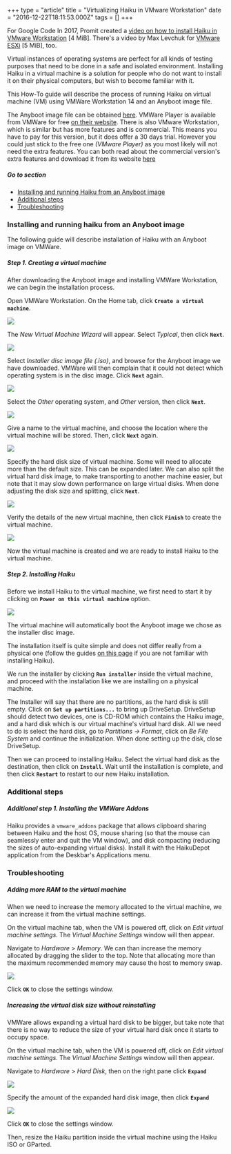 +++
type = "article"
title = "Virtualizing Haiku in VMware Workstation"
date = "2016-12-22T18:11:53.000Z"
tags = []
+++

For Google Code In 2017, Promit created a [video on how to install Haiku in VMware Workstation](http://haiku-files.org/files/media/GCI-2017_VMware-Workstation_Promit.mkv) [4 MiB]. There's a video by Max Levchuk for [VMware ESXi](http://haiku-files.org/files/media/GCI-2017_VmWare-esxi_Max-Levchuk.mkv) [5 MiB], too.

Virtual instances of operating systems are perfect for all kinds of testing purposes that need to be done in a safe and isolated environment. Installing Haiku in a virtual machine is a solution for people who do not want to install it on their physical computers, but wish to become familiar with it.

This How-To guide will describe the process of running Haiku on virtual machine (VM) using VMWare Workstation 14 and an Anyboot image file.

The Anyboot image file can be obtained [here](/get-haiku). VMWare Player is available from VMWare for free [on their website](https://www.vmware.com/products/player/). There is also VMware Workstation, which is similar but has more features and is commercial. This means you have to pay for this version, but it does offer a 30 days trial. However you could just stick to the free one _(VMware Player)_ as you most likely will not need the extra features. You can both read about the commercial version's extra features and download it from its website [here](https://www.vmware.com/products/workstation/overview.html)

##### Go to section

* [Installing and running Haiku from an Anyboot image](#part_install)
* [Additional steps](#part_additional)
* [Troubleshooting](#part_trouble)

### Installing and running haiku from an Anyboot image <a name="part_install"></a>

The following guide will describe installation of Haiku with an Anyboot image on VMWare.

##### Step 1. Creating a virtual machine

After downloading the Anyboot image and installing VMWare Workstation, we can begin the installation process.

Open VMWare Workstation. On the Home tab, click **`Create a virtual machine`**.

![](/files/guides/virtualizing/vmware-workstation/vmware_workstation.png)

The *New Virtual Machine Wizard* will appear. Select *Typical*, then click **`Next`**.

![](/files/guides/virtualizing/vmware-workstation/new_machine.png)

Select *Installer disc image file _(.iso)_*, and browse for the Anyboot image we have downloaded. VMWare will then complain that it could not detect which operating system is in the disc image. Click **`Next`** again.

![](/files/guides/virtualizing/vmware-workstation/installer_disc.png)

Select the *Other* operating system, and *Other* version, then click **`Next`**.

![](/files/guides/virtualizing/vmware-workstation/select_os.png)

Give a name to the virtual machine, and choose the location where the virtual machine will be stored. Then, click **`Next`** again.

![](/files/guides/virtualizing/vmware-workstation/name_loc.png)

Specify the hard disk size of virtual machine. Some will need to allocate more than the default size. This can be expanded later. We can also split the virtual hard disk image, to make transporting to another machine easier, but note that it may slow down performance on large virtual disks. When done adjusting the disk size and splitting, click **`Next`**.

![](/files/guides/virtualizing/vmware-workstation/disk_size.png)

Verify the details of the new virtual machine, then click **`Finish`** to create the virtual machine.

![](/files/guides/virtualizing/vmware-workstation/ready_create.png)

Now the virtual machine is created and we are ready to install Haiku to the virtual machine.

##### Step 2. Installing Haiku

Before we install Haiku to the virtual machine, we first need to start it by clicking on **`Power on this virtual machine`** option.

![](/files/guides/virtualizing/vmware-workstation/start_vm.png)

The virtual machine will automatically boot the Anyboot image we chose as the installer disc image.

The installation itself is quite simple and does not differ really from a physical one (follow the guides [on this page](/get-haiku/installation-guide) if you are not familiar with installing 
Haiku).

We run the installer by clicking **`Run installer`** inside the virtual machine, and proceed with the installation like we are installing on a physical machine.

The Installer will say that there are no partitions, as the hard disk is still empty. Click on **`Set up partitions...`** to bring up DriveSetup. DriveSetup should detect two devices, one is CD-ROM which contains the Haiku image, and a hard disk which is our virtual machine's virtual hard disk. All we need to do is select the hard disk, go to *Partitions -> Format*, click on *Be File System* and continue the initialization. When done setting up the disk, close DriveSetup.

Then we can proceed to installing Haiku. Select the virtual hard disk as the destination, then click on **`Install`**. Wait until the installation is complete, and then click **`Restart`** to restart to our new Haiku installation.

### Additional steps <a name="part_additional"></a>

##### Additional step 1. Installing the VMWare Addons

Haiku provides a `vmware_addons` package that allows clipboard sharing between Haiku and the host OS, mouse sharing (so that the mouse can seamlessly enter and quit the VM window), and disk compacting (reducing the sizes of auto-expanding virtual disks). Install it with the HaikuDepot application from the Deskbar's Applications menu.

### Troubleshooting <a name="part_trouble"></a>

##### Adding more RAM to the virtual machine

When we need to increase the memory allocated to the virtual machine, we can increase it from the virtual machine settings.

On the virtual machine tab, when the VM is powered off, click on *Edit virtual machine settings*. The *Virtual Machine Settings* window will then appear.

Navigate to *Hardware* > *Memory*. We can than increase the memory allocated by dragging the slider to the top. Note that allocating more than the maximum recommended memory may cause the host to memory swap.

![](/files/guides/virtualizing/vmware-workstation/config_memory.png)

Click **`OK`** to close the settings window.

##### Increasing the virtual disk size without reinstalling

VMWare allows expanding a virtual hard disk to be bigger, but take note that there is no way to reduce the size of your virtual hard disk once it starts to occupy space.

On the virtual machine tab, when the VM is powered off, click on *Edit virtual machine settings*. The *Virtual Machine Settings* window will then appear.

Navigate to *Hardware* > *Hard Disk*, then on the right pane click **`Expand`**

![](/files/guides/virtualizing/vmware-workstation/expand_disk.png)

Specify the amount of the expanded hard disk image, then click **`Expand`**

![](/files/guides/virtualizing/vmware-workstation/expand_disk2.png)

Click **`OK`** to close the settings window.

Then, resize the Haiku partition inside the virtual machine using the Haiku ISO or GParted.
